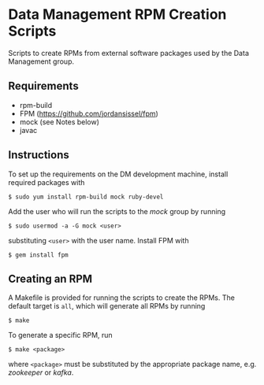 # Data Management RPM Creation Scripts

Scripts to create RPMs from external software packages used by the Data
Management group.


## Requirements

- rpm-build
- FPM (https://github.com/jordansissel/fpm)
- mock (see Notes below)
- javac


## Instructions

To set up the requirements on the DM development machine, install required
packages with

    $ sudo yum install rpm-build mock ruby-devel

Add the user who will run the scripts to the *mock* group by running

    $ sudo usermod -a -G mock <user>

substituting `<user>` with the user name. Install FPM with

    $ gem install fpm


## Creating an RPM

A Makefile is provided for running the scripts to create the RPMs. The default
target is `all`, which will generate all RPMs by running

    $ make

To generate a specific RPM, run

    $ make <package>

where `<package>` must be substituted by the appropriate package name, e.g.
*zookeeper* or *kafka*.
